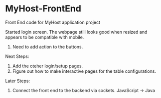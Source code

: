 # MyHost-FrontEnd
Front End code for MyHost application project

Started login screen. The webpage still looks good when resized and appears to be compatible with mobile.
1. Need to add action to the buttons.

Next Steps:
1. Add the oteher login/setup pages.
2. Figure out how to make interactive pages for the table configurations.


Later Steps:
1. Connect the front end to the backend via sockets. JavaScript -> Java


